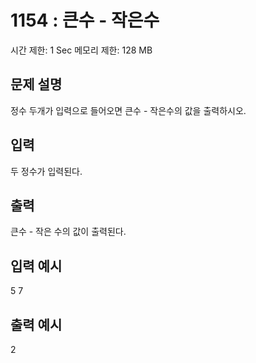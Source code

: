 # 1154 : 큰수 - 작은수

시간 제한: 1 Sec 메모리 제한: 128 MB

## 문제 설명

정수 두개가 입력으로 들어오면 큰수 - 작은수의 값을 출력하시오.

## 입력

두 정수가 입력된다.

## 출력

큰수 - 작은 수의 값이 출력된다.

## 입력 예시

5 7

## 출력 예시

2
